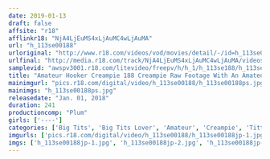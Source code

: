 ```yaml
---
date: 2019-01-13
draft: false
affsite: "r18"
afflinkr18: "NjA4LjEuMS4xLjAuMC4wLjAuMA"
url: "h_113se00188"
urloriginal: "http://www.r18.com/videos/vod/movies/detail/-/id=h_113se00188"
urlfinal: "http://media.r18.com/track/NjA4LjEuMS4xLjAuMC4wLjAuMA/videos/vod/movies/detail/-/id=h_113se00188"
samplevid: "awspv3001.r18.com/litevideo/freepv/h/h_1/h_113se188/h_113se188_dmb_w.mp4"
title: "Amateur Hooker Creampie 188 Creampie Raw Footage With An Amateur With Rocket Tits"
mainimgurl: "pics.r18.com/digital/video/h_113se00188/h_113se00188ps.jpg"
mainimgs: "h_113se00188ps.jpg"
releasedate: "Jan. 01, 2018"
duration: 241
productioncomp: "Plum"
girls: ['----']
categories: ['Big Tits', 'Big Tits Lover', 'Amateur', 'Creampie', 'Titty Fuck', 'Over 4 Hours']
imgurls: ['pics.r18.com/digital/video/h_113se00188/h_113se00188jp-1.jpg', 'pics.r18.com/digital/video/h_113se00188/h_113se00188jp-2.jpg', 'pics.r18.com/digital/video/h_113se00188/h_113se00188jp-3.jpg', 'pics.r18.com/digital/video/h_113se00188/h_113se00188jp-4.jpg', 'pics.r18.com/digital/video/h_113se00188/h_113se00188jp-5.jpg', 'pics.r18.com/digital/video/h_113se00188/h_113se00188jp-6.jpg', 'pics.r18.com/digital/video/h_113se00188/h_113se00188jp-7.jpg', 'pics.r18.com/digital/video/h_113se00188/h_113se00188jp-8.jpg', 'pics.r18.com/digital/video/h_113se00188/h_113se00188jp-9.jpg', 'pics.r18.com/digital/video/h_113se00188/h_113se00188jp-10.jpg', 'pics.r18.com/digital/video/h_113se00188/h_113se00188jp-11.jpg', 'pics.r18.com/digital/video/h_113se00188/h_113se00188jp-12.jpg', 'pics.r18.com/digital/video/h_113se00188/h_113se00188jp-13.jpg', 'pics.r18.com/digital/video/h_113se00188/h_113se00188jp-14.jpg', 'pics.r18.com/digital/video/h_113se00188/h_113se00188jp-15.jpg', 'pics.r18.com/digital/video/h_113se00188/h_113se00188jp-16.jpg', 'pics.r18.com/digital/video/h_113se00188/h_113se00188jp-17.jpg', 'pics.r18.com/digital/video/h_113se00188/h_113se00188jp-18.jpg', 'pics.r18.com/digital/video/h_113se00188/h_113se00188jp-19.jpg', 'pics.r18.com/digital/video/h_113se00188/h_113se00188jp-20.jpg']
imgs: ['h_113se00188jp-1.jpg', 'h_113se00188jp-2.jpg', 'h_113se00188jp-3.jpg', 'h_113se00188jp-4.jpg', 'h_113se00188jp-5.jpg', 'h_113se00188jp-6.jpg', 'h_113se00188jp-7.jpg', 'h_113se00188jp-8.jpg', 'h_113se00188jp-9.jpg', 'h_113se00188jp-10.jpg', 'h_113se00188jp-11.jpg', 'h_113se00188jp-12.jpg', 'h_113se00188jp-13.jpg', 'h_113se00188jp-14.jpg', 'h_113se00188jp-15.jpg', 'h_113se00188jp-16.jpg', 'h_113se00188jp-17.jpg', 'h_113se00188jp-18.jpg', 'h_113se00188jp-19.jpg', 'h_113se00188jp-20.jpg']
---
```

